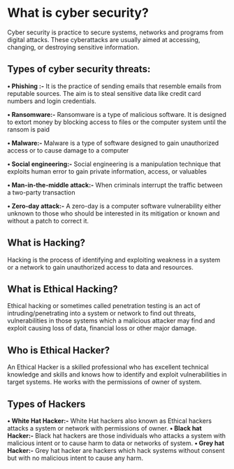# What is cyber security?

Cyber security is practice to secure systems, networks and programs from digital attacks. These cyberattacks are usually aimed at accessing, changing, or destroying sensitive information.

## Types of cyber security threats:
**•	Phishing :-** It is the practice of sending emails that resemble emails from reputable sources. The aim is to steal sensitive data like credit card numbers and login credentials.

**•	Ransomware:-** Ransomware is a type of malicious software. It is designed to extort money by blocking access to files or the computer system until the ransom is paid

**•	Malware:-** Malware is a type of software designed to gain unauthorized access or to cause damage to a computer

**•	Social engineering:-** Social engineering is a manipulation technique that exploits human error to gain private information, access, or valuables

**•	Man-in-the-middle attack:-** When criminals interrupt the traffic between a two-party transaction

**•	Zero-day attack:-** A zero-day is a computer software vulnerability either unknown to those who should be interested in its mitigation or known and without a patch to correct it.


## What is Hacking?
Hacking is the process of identifying and exploiting weakness in a system or a network to gain unauthorized access to data and resources.

## What is Ethical Hacking?
Ethical hacking or sometimes called penetration testing is an act of intruding/penetrating into a system or network to find out threats, vulnerabilities in those systems which a malicious attacker may find and exploit causing loss of data, financial loss or other major damage. 

## Who is Ethical Hacker?
An Ethical Hacker is a skilled professional who has excellent technical knowledge and skills and knows how to identify and exploit vulnerabilities in target systems. He works with the permissions of owner of system.

## Types of Hackers
**•	White Hat Hacker:-** White Hat hackers also known as Ethical hackers attacks a system or network with permissions of owner.
**•	Black hat Hacker:-** Black hat hackers are those individuals who attacks a system with malicious intent or to cause harm to data or networks of system.
**•	Grey hat Hacker:-** Grey hat hacker are hackers which hack systems without consent but with no malicious intent to cause any harm.
